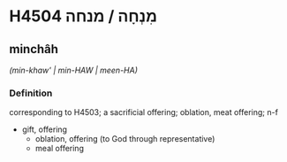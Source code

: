 # H4504 מִנְחָה / מנחה

## minchâh

_(min-khaw' | min-HAW | meen-HA)_

### Definition

corresponding to H4503; a sacrificial offering; oblation, meat offering; n-f

- gift, offering
  - oblation, offering (to God through representative)
  - meal offering
